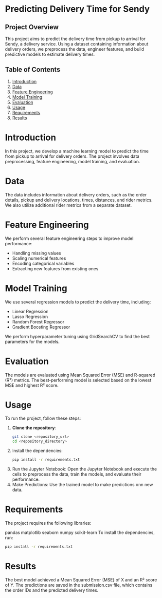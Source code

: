 # Predicting Delivery Time for Sendy

## Project Overview
This project aims to predict the delivery time from pickup to arrival for Sendy, a delivery service. Using a dataset containing information about delivery orders, we preprocess the data, engineer features, and build predictive models to estimate delivery times.

## Table of Contents
1. [Introduction](#introduction)
2. [Data](#data)
3. [Feature Engineering](#feature-engineering)
4. [Model Training](#model-training)
5. [Evaluation](#evaluation)
6. [Usage](#usage)
7. [Requirements](#requirements)
8. [Results](#results)


# Introduction
In this project, we develop a machine learning model to predict the time from pickup to arrival for delivery orders. The project involves data preprocessing, feature engineering, model training, and evaluation.

# Data
The data includes information about delivery orders, such as the order details, pickup and delivery locations, times, distances, and rider metrics. We also utilize additional rider metrics from a separate dataset.

# Feature Engineering
We perform several feature engineering steps to improve model performance:
- Handling missing values
- Scaling numerical features
- Encoding categorical variables
- Extracting new features from existing ones

# Model Training
We use several regression models to predict the delivery time, including:
- Linear Regression
- Lasso Regression
- Random Forest Regressor
- Gradient Boosting Regressor

We perform hyperparameter tuning using GridSearchCV to find the best parameters for the models.

# Evaluation
The models are evaluated using Mean Squared Error (MSE) and R-squared (R²) metrics. The best-performing model is selected based on the lowest MSE and highest R² score.

# Usage
To run the project, follow these steps:

1. **Clone the repository**:
   ```sh
   git clone <repository_url>
   cd <repository_directory>
   
2. Install the dependencies:
    ```sh
    pip install -r requirements.txt
    
3. Run the Jupyter Notebook:
   Open the Jupyter Notebook and execute the cells to preprocess the data, train the models, and evaluate their performance.
4. Make Predictions:
   Use the trained model to make predictions onn new data.


# Requirements
The project requires the following libraries:

pandas
matplotlib
seaborn
numpy
scikit-learn
To install the dependencies, run:
 ```sh
pip install -r requirements.txt
```

# Results
The best model achieved a Mean Squared Error (MSE) of X and an R² score of Y. The predictions are saved in the submission.csv file, which contains the order IDs and the predicted delivery times.
